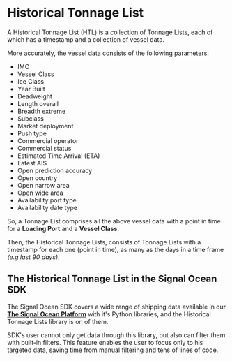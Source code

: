 # Historical Tonnage List

A Historical Tonnage List (HTL) is a collection of Tonnage Lists, each of which has a timestamp and a collection of vessel data.

More accurately, the vessel data consists of the following parameters:

- IMO
- Vessel Class
- Ice Class
- Year Built
- Deadweight
- Length overall
- Breadth extreme
- Subclass
- Market deployment
- Push type
- Commercial operator
- Commercial status
- Estimated Time Arrival (ETA)
- Latest AIS
- Open prediction accuracy
- Open country
- Open narrow area
- Open wide area
- Availability port type
- Availability date type

So, a Tonnage List comprises all the above vessel data with a point in time for a **Loading Port** and a **Vessel Class**.

Then, the Historical Tonnage Lists, consists of Tonnage Lists with a timestamp for each one (point in time), 
as many as the days in a time frame *(e.g last 90 days)*.

## The Historical Tonnage List in the Signal Ocean SDK

The Signal Ocean SDK covers a wide range of shipping data available in our **[The Signal Ocean Platform]("https://www.signalocean.com/platform")** 
with it's Python libraries, and the Historical Tonnage Lists library is on of them. 

SDK's user cannot only get data through this library, but also can filter them with built-in filters. This feature enables the user to focus only
to his targeted data, saving time from manual filtering and tens of lines of code.